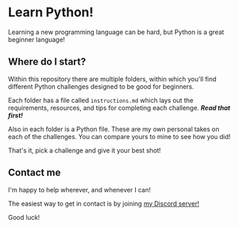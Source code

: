 # Learn Python!
Learning a new programming language can be hard, but Python is a great beginner language!

## Where do I start?
Within this repository there are multiple folders, within which you'll find different Python challenges designed to be good for beginners. 

Each folder has a file called `instructions.md` which lays out the requirements, resources, and tips for completing each challenge. ***Read that first!***

Also in each folder is a Python file. These are my own personal takes on each of the challenges. You can compare yours to mine to see how you did!

That's it, pick a challenge and give it your best shot!

## Contact me
I'm happy to help wherever, and whenever I can!

The easiest way to get in contact is by joining [my Discord server!](https://discord.gg/flyx)

Good luck!